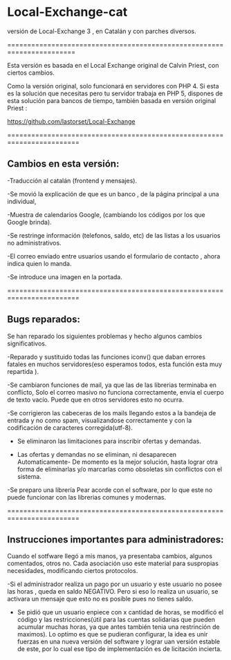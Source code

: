 Local-Exchange-cat
==================

versión de Local-Exchange 3 , en Catalán y con parches diversos.

=======================================================================

Esta versión es basada en el Local Exchange original de Calvin Priest, con ciertos cambios.

Como la versión original, solo funcionará en servidores con PHP 4. 
Si esta es la solución que necesitas pero tu servidor trabaja en PHP 5, dispones de esta solución para bancos de tiempo, 
también basada en versión original Priest :

https://github.com/lastorset/Local-Exchange

========================================================================

Cambios en esta versión:
-------------------------


-Traducción al catalán (frontend y mensajes).

-Se movió la explicación de que es un banco , de la página principal a una individual,

-Muestra de calendarios Google, (cambiando los códigos por los que Google brinda).

-Se restringe información (telefonos, saldo, etc) de las listas a los usuarios no administrativos.

-El correo enviado entre usuarios usando el formulario de contacto , ahora indica quien lo manda.

-Se introduce una imagen en la portada.

========================================================================

Bugs reparados:
--------------- 

Se han reparado los siguientes problemas y hecho algunos cambios significativos.

-Reparado y sustituido todas  las funciones iconv() que daban errores fatales en muchos servidores(eso esperamos todos, esta función esta
muy repartida ).

-Se cambiaron funciones de mail, ya que las de las librerias terminaba en conflicto, Solo el correo masivo no funciona
correctamente, envia el cuerpo de texto vacío. Puede que en otros servidores esto no ocurra.

-Se corrigieron las cabeceras de los mails llegando estos a la bandeja de entrada y no como spam, 
visualizandose correctamente y con la codificación de caracteres corregida(utf-8).

- Se eliminaron las limitaciones para inscribir ofertas y demandas.

- Las ofertas y demandas no se eliminan, ni desaparecen Automaticamente- De momento es la mejor solución, 
hasta lograr otra forma de eliminarlas y/o marcarlas como obsoletas sin conflictos con el sistema.

-Se preparo una librería Pear acorde con el software, por lo que este no puede funcionar con las librerias comunes y modernas.

========================================================================

Instrucciones importantes para administradores:
------------------------------------------------

Cuando el sotfware llegó a mis manos, ya presentaba cambios, algunos comentados, otros no. Cada asociación
uso este material para suspropias necesidades, modificando ciertos protocolos.

-Si el administrador realiza un pago por un usuario y este usuario no posee las horas , queda en saldo NEGATIVO.
Pero si eso lo realiza un usuario, se activara un mensaje que esto no es posible pues no tienes saldo.

- Se pidió que un usuario enpiece con x cantidad de horas, se modificó el código y las restricciones(útil para las cuentas 
solidarias que pueden acumular muchas horas, ya que antes también tenia una restrinción de maximos). Lo optimo es que se pudieran configurar,
 la idea es unir fuerzas en una nueva versión del software y lograr uan versión estable de este, por lo cual ese tipo de implementación es de licitación incierta.
 
